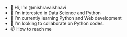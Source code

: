 - 👋 Hi, I’m @mishravaishnavi
- 👀 I’m interested in Data Science and Python
- 🌱 I’m currently learning Python and Web development
- 💞️ I’m looking to collaborate on Python codes.
- 📫 How to reach me 

<!---
mishravaishnavi/mishravaishnavi is a ✨ special ✨ repository because its `README.md` (this file) appears on your GitHub profile.
You can click the Preview link to take a look at your changes.
--->
